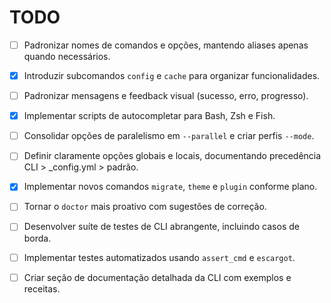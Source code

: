 # TODO

- [ ] Padronizar nomes de comandos e opções, mantendo aliases apenas quando necessários.
- [x] Introduzir subcomandos `config` e `cache` para organizar funcionalidades.
- [ ] Padronizar mensagens e feedback visual (sucesso, erro, progresso).
- [x] Implementar scripts de autocompletar para Bash, Zsh e Fish.
- [ ] Consolidar opções de paralelismo em `--parallel` e criar perfis `--mode`.
- [ ] Definir claramente opções globais e locais, documentando precedência CLI > _config.yml > padrão.
- [x] Implementar novos comandos `migrate`, `theme` e `plugin` conforme plano.
- [ ] Tornar o `doctor` mais proativo com sugestões de correção.
- [ ] Desenvolver suíte de testes de CLI abrangente, incluindo casos de borda.
- [ ] Implementar testes automatizados usando `assert_cmd` e `escargot`.
- [ ] Criar seção de documentação detalhada da CLI com exemplos e receitas.


